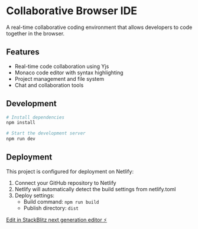 # Collaborative Browser IDE

A real-time collaborative coding environment that allows developers to code together in the browser.

## Features

- Real-time code collaboration using Yjs
- Monaco code editor with syntax highlighting
- Project management and file system
- Chat and collaboration tools

## Development

```bash
# Install dependencies
npm install

# Start the development server
npm run dev
```

## Deployment

This project is configured for deployment on Netlify:

1. Connect your GitHub repository to Netlify
2. Netlify will automatically detect the build settings from netlify.toml
3. Deploy settings:
   - Build command: `npm run build`
   - Publish directory: `dist`

[Edit in StackBlitz next generation editor ⚡️](https://stackblitz.com/~/github.com/Thatperson121/Random-labs---coding)